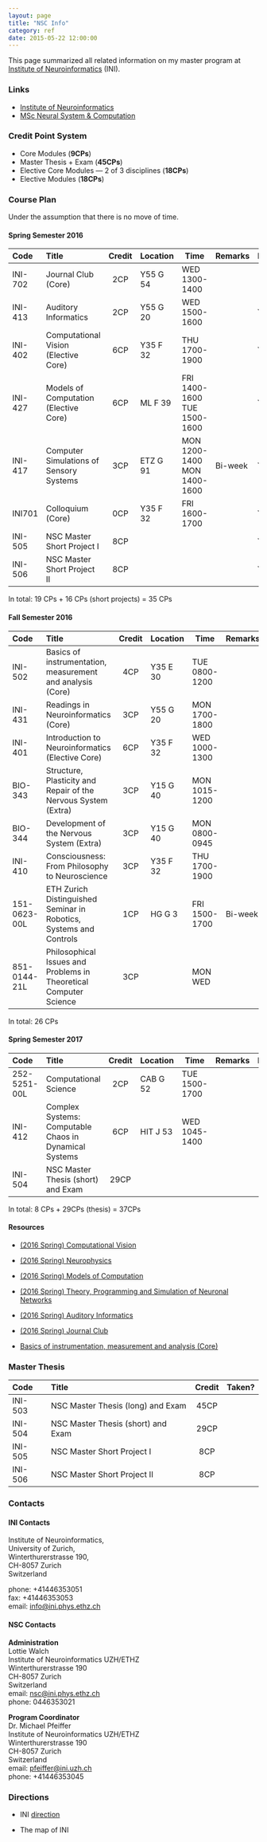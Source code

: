 ```yaml
---
layout: page
title: "NSC Info"
category: ref
date: 2015-05-22 12:00:00
---
```


This page summarized all related information on my master program at [Institute of Neuroinformatics](https://www.ini.uzh.ch/) (INI).

### Links

+ [Institute of Neuroinformatics](https://www.ini.uzh.ch/)
+ [MSc Neural System & Computation](http://www.nsc.uzh.ch/)

### Credit Point System

+ Core Modules (__9CPs__)
+ Master Thesis + Exam (__45CPs__)
+ Elective Core Modules — 2 of 3 disciplines (__18CPs__)
+ Elective Modules (__18CPs__)

### Course Plan

Under the assumption that there is no move of time.

#### Spring Semester 2016

|Code        |Title                                                 |Credit  |Location  |Time                       |Remarks|Pass|
|:-----------|:-----------------------------------------------------|:------:|----------|---------------------------|-------|----|
|INI-702     |Journal Club (Core)                                   |2CP     |Y55 G 54  |WED 1300-1400              |       |    |
|INI-413     |Auditory Informatics                                  |2CP     |Y55 G 20  |WED 1500-1600              |       |Y   |
|INI-402     |Computational Vision (Elective Core)                  |6CP     |Y35 F 32  |THU 1700-1900              |       |Y   |
|INI-427     |Models of Computation (Elective Core)                 |6CP     |ML F 39   |FRI 1400-1600 TUE 1500-1600|       |Y   |
|INI-417     |Computer Simulations of Sensory Systems               |3CP     |ETZ G 91  |MON 1200-1400 MON 1400-1600|Bi-week|Y   |
|INI701      |Colloquium (Core)                                     |0CP     |Y35 F 32  |FRI 1600-1700              |       |Y   |
|INI-505     |NSC Master Short Project I                            |8CP     |          |                           |       |Y   |
|INI-506     |NSC Master Short Project II                           |8CP     |          |                           |       |Y   |

In total: 19 CPs + 16 CPs (short projects) = 35 CPs

#### Fall Semester 2016

|Code        |Title                                                             |Credit  |Location  |Time         |Remarks|Pass|
|:-----------|:-----------------------------------------------------------------|:------:|----------|-------------|-------|----|
|INI-502     |Basics of instrumentation, measurement and analysis (Core)        |4CP     |Y35 E 30  |TUE 0800-1200|       |    |
|INI-431     |Readings in Neuroinformatics (Core)                               |3CP     |Y55 G 20  |MON 1700-1800|       |Y   |
|INI-401     |Introduction to Neuroinformatics (Elective Core)                  |6CP     |Y35 F 32  |WED 1000-1300|       |    |
|BIO-343     |Structure, Plasticity and Repair of the Nervous System (Extra)    |3CP     |Y15 G 40  |MON 1015-1200|       |Y   |
|BIO-344     |Development of the Nervous System (Extra)                         |3CP     |Y15 G 40  |MON 0800-0945|       |    |
|INI-410     |Consciousness: From Philosophy to Neuroscience                    |3CP     |Y35 F 32  |THU 1700-1900|       |Y   |
|151-0623-00L|ETH Zurich Distinguished Seminar in Robotics, Systems and Controls|1CP     |HG G 3    |FRI 1500-1700|Bi-week|Y   |
|851-0144-21L|Philosophical Issues and Problems in Theoretical Computer Science |3CP     |          |MON WED      |       |Y   |

In total: 26 CPs

#### Spring Semester 2017

|Code        |Title                                                         |Credit  |Location  |Time         |Remarks|Pass|
|:-----------|:-------------------------------------------------------------|:------:|----------|-------------|-------|----|
|252-5251-00L|Computational Science                                         |2CP     |CAB G 52  |TUE 1500-1700|       |    |
|INI-412     |Complex Systems: Computable Chaos in Dynamical Systems        |6CP     |HIT J 53  |WED 1045-1400|       |    |
|INI-504     |NSC Master Thesis (short) and Exam                            |29CP    |          |             |       |    |

In total: 8 CPs + 29CPs (thesis) = 37CPs

#### Resources

+ [(2016 Spring) Computational Vision](http://www.ini.unizh.ch/~kiper/comp_vis/index.html)

+ [(2016 Spring) Neurophysics ](http://www.vvz.ethz.ch/Vorlesungsverzeichnis/lerneinheitPre.do?semkez=2016S&lang=en&ansicht=ALLE&lerneinheitId=105377)

+ [(2016 Spring) Models of Computation](http://co2.ini.uzh.ch/Courses/Models/info.php)

+ [(2016 Spring) Theory, Programming and Simulation of Neuronal Networks ](http://stoop.ini.uzh.ch/teaching/theory-programming-and-simulation-of-neural-networks)

+ [(2016 Spring) Auditory Informatics](http://stoop.ini.uzh.ch/teaching/seminar-on-auditory-informatics)

+ [(2016 Spring) Journal Club](http://www.vvz.ethz.ch/Vorlesungsverzeichnis/lerneinheitPre.do?semkez=2016S&lang=en&ansicht=ALLE&lerneinheitId=104221)

+ [Basics of instrumentation, measurement and analysis (Core)](https://www.ini.uzh.ch/~ppyk/basicsofinstrumentation.html)

### Master Thesis

|Code        |Title                                  |Credit  |Taken?|
|:-----------|:--------------------------------------|:------:|------|
|INI-503     |NSC Master Thesis (long) and Exam      |45CP    |      |
|INI-504     |NSC Master Thesis (short) and Exam     |29CP    |      |
|INI-505     |NSC Master Short Project I             |8CP     |      |
|INI-506     |NSC Master Short Project II            |8CP     |      |

### Contacts

#### INI Contacts

Institute of Neuroinformatics,  
University of Zurich,  
Winterthurerstrasse 190,  
CH-8057 Zurich  
Switzerland  

phone: +41446353051  
fax: +41446353053  
email: info@ini.phys.ethz.ch

#### NSC Contacts

__Administration__  
Lottie Walch  
Institute of Neuroinformatics UZH/ETHZ  
Winterthurerstrasse 190  
CH-8057 Zurich  
Switzerland  
email: nsc@ini.phys.ethz.ch  
phone: 0446353021

__Program Coordinator__  
Dr. Michael Pfeiffer  
Institute of Neuroinformatics UZH/ETHZ  
Winterthurerstrasse 190  
CH-8057 Zurich  
Switzerland  
email: pfeiffer@ini.uzh.ch  
phone: +41446353045

### Directions

+ INI [direction](https://www.ini.uzh.ch/directions)

+ The map of INI

<script>
	function initialize() {
		var mapCanvas = document.getElementById('map-canvas');
        var mapOptions = {
			center: new google.maps.LatLng(47.3983143, 8.5505475),
			zoom: 18,
			mapTypeId: google.maps.MapTypeId.SATELLITE
        }
        var map = new google.maps.Map(mapCanvas, mapOptions)
    }
    google.maps.event.addDomListener(window, 'load', initialize);
</script>

<div id="map-canvas"></div>
